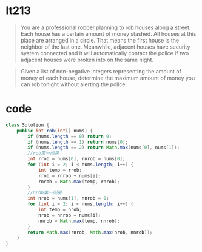 # lt213
>You are a professional robber planning to rob houses along a street. Each house has a certain amount of money stashed. All houses at this place are arranged in a circle. That means the first house is the neighbor of the last one. Meanwhile, adjacent houses have security system connected and it will automatically contact the police if two adjacent houses were broken into on the same night.

>Given a list of non-negative integers representing the amount of money of each house, determine the maximum amount of money you can rob tonight without alerting the police.

# code
```java
class Solution {
    public int rob(int[] nums) {
        if (nums.length == 0) return 0;
        if (nums.length == 1) return nums[0];
        if (nums.length == 2) return Math.max(nums[0], nums[1]);
        //rob第一间房
        int rrob = nums[0], rnrob = nums[0];
        for (int i = 2; i < nums.length; i++) {
            int temp = rrob;
            rrob = rnrob + nums[i];
            rnrob = Math.max(temp, rnrob);
        }
        //nrob第一间房
        int nrob = nums[1], nnrob = 0;
        for (int i = 2; i < nums.length; i++) {
            int temp = nrob;
            nrob = nnrob + nums[i];
            nnrob = Math.max(temp, nnrob);
        }
        return Math.max(rnrob, Math.max(nrob, nnrob));
    }
}
```